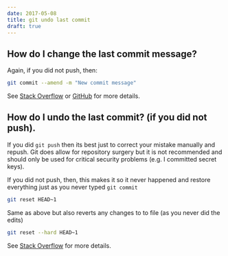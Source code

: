 ```yaml
---
date: 2017-05-08
title: git undo last commit
draft: true
---
```


## How do I change the last commit message?

Again, if you did not push, then:

```bash
git commit --amend -m "New commit message"
```

See [Stack Overflow](http://stackoverflow.com/questions/179123/edit-an-incorrect-commit-message-in-git) or [GitHub](https://help.github.com/articles/changing-a-commit-message) for more details.

## How do I undo the last commit? (if you did not push).

If you did `git push` then its best just to correct your mistake manually and repush.  Git does allow for repository surgery but it is not recommended and should only be used for critical security problems (e.g. I committed secret keys).

If you did not push, then, this makes it so it never happened and restore everything just as  you never typed `git commit`

```bash
git reset HEAD~1
```

Same as above but also reverts any changes to to file (as you never did the edits)

```bash
git reset --hard HEAD~1
```

See [Stack Overflow](https://stackoverflow.com/questions/927358/how-to-undo-the-last-git-commit) for more details.




